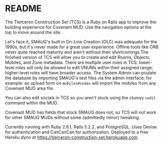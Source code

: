 # README

The Tierceron Construction Set (TCS) is a Ruby on Rails app to improve the building experience for Covenant MUD. Use the navigation options
at the top to move around the site.

Let's face it, SMAUG's built in On-Line Creation (OLC) was adequate for the 1990s, but it's never made for a great user experience. Offline
tools like ORB never quite reached maturity and aren't without their shortcomings.The finished version of TCS will allow you to create and
edit Rooms, Objects, Mobiles, and Zone metadata. There are multiple user roles in TCS: lower-level roles will only be allowed to edit VNUMs
within their assigned range; higher-level roles will have broader access. The System Admin can poulate the database by importing SMAUG's text files via
the admin interface; for example: an upload form on `mobiles#index` will import the mobiles from any Covenant MUD area file.

You can also edit socials in TCS so you aren't stuck using the clumsy `sedit` command within the MUD.

Covenant MUD has fields that stock SMAUG does not, so TCS will not work for other SMAUG MUDs without some (admittedly minor) tweaking.

Currently running with Ruby 2.6.1, Rails 5.2.2, and PostgreSQL. Uses Devise for authentication and CanCanCan for authorization. Deployed to 
a free Heroku dyno at https://tierceron-construction-set.herokuapp.com.
